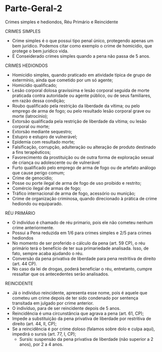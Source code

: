 # Parte-Geral-2
Crimes simples e hediondos, Réu Primário e Reincidente

CRIMES SIMPLES
- Crime simples é o que possui tipo penal único, protegendo apenas um bem jurídico. Podemos citar como exemplo o crime de homicídio, que protege o bem jurídico vida.
- É Conseiderado crimes simples quando a pena não passa de 5 anos.

CRIMES HEDIONDOS
- Homicídio simples, quando praticado em atividade típica de grupo de extermínio, ainda que cometido por um só agente;
- Homicídio qualificado;
- Lesão corporal dolosa gravíssima e lesão corporal seguida de morte praticada contra autoridade ou agente público, ou de seus familiares, em razão dessa condição;
- Roubo qualificado pela restrição da liberdade da vítima; ou pelo emprego de arma de fogo; ou pelo resultado lesão corporal grave ou morte (latrocínio);
- Extorsão qualificada pela restrição de liberdade da vítima; ou lesão corporal ou morte;
- Extorsão mediante sequestro;
- Estupro e estupro de vulnerável;
- Epidemia com resultado morte;
- Falsificação, corrupção, adulteração ou alteração de produto destinado a fins terapêuticos;
- Favorecimento da prostituição ou de outra forma de exploração sexual de criança ou adolescente ou de vulnerável
- Furto qualificado pelo emprego de arma de fogo ou de artefato análogo que cause perigo comum;
- Crime de genocídio;
- Posse ou porte ilegal de arma de fogo de uso proibido e restrito;
- Comércio ilegal de armas de fogo;
- Tráfico internacional de arma de fogo, acessório ou munição;
- Crime de organização criminosa, quando direcionado à prática de crime hediondo ou equiparado.

RÉU PRIMÁRIO
- O indivíduo é chamado de réu primario, pois ele não cometeu nenhum crime anteriormente.
- Possui a Pena reduzida em 1/6 para crimes simples e 2/5 para crimes hediondos
- No momento de ser proferido o cálculo da pena (art. 59 CP), o réu primário terá o benefício de ter sua primariedade analisada. Isso, de fato, sempre acaba ajudando o réu.
- Conversão da pena privativa de liberdade para pena restritiva de direito (art. 44 CP).
- No caso da lei de drogas, poderá beneficiar o réu, entretanto, cumpre ressaltar que os antecedentes serão analisados.

REINCIDENTE
- Já o indíviduo reincidente, apresenta esse nome, pois é aquele que cometeu um crime depois de ter sido condenado por sentença transitada em julgado por crime anterior.
- O indivíduo, para de ser reincidente depois de 5 anos.
- Reincidência é uma circunstância que agrava a pena (art. 61, CP);
- Impede a substituição da pena privativa de liberdade por restritiva de direito (art. 44, II, CP);
- Se a reincidência é por crime doloso (falamos sobre dolo e culpa aqui), impedirá o sursis (art. 77, I, CP);
  - Sursis: suspensão da pena privativa de liberdade (não superior a 2 anos), por 2 a 4 anos.
